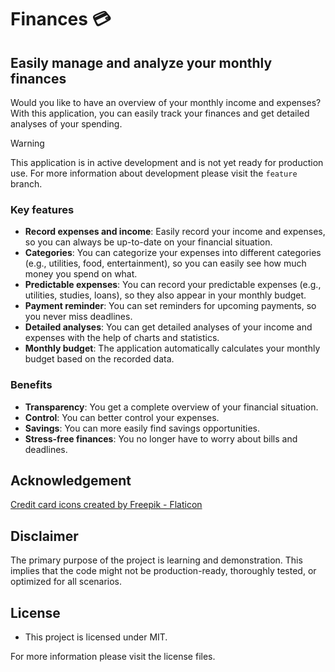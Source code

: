 # Finances 💳

## Easily manage and analyze your monthly finances

Would you like to have an overview of your monthly income and expenses? With this application, you can easily track your finances and get detailed analyses of your spending.

> [!WARNING]
> This application is in active development and is not yet ready for production use. For more information about development please visit the `feature` branch.

### Key features

* **Record expenses and income**: Easily record your income and expenses, so you can always be up-to-date on your financial situation.
* **Categories**: You can categorize your expenses into different categories (e.g., utilities, food, entertainment), so you can easily see how much money you spend on what.
* **Predictable expenses**: You can record your predictable expenses (e.g., utilities, studies, loans), so they also appear in your monthly budget.
* **Payment reminder**: You can set reminders for upcoming payments, so you never miss deadlines.
* **Detailed analyses**: You can get detailed analyses of your income and expenses with the help of charts and statistics.
* **Monthly budget**: The application automatically calculates your monthly budget based on the recorded data.

### Benefits

* **Transparency**: You get a complete overview of your financial situation.
* **Control**: You can better control your expenses.
* **Savings**: You can more easily find savings opportunities.
* **Stress-free finances**: You no longer have to worry about bills and deadlines.

## Acknowledgement 

<a href="https://www.flaticon.com/free-icons/credit-card" title="credit card icons">Credit card icons created by Freepik - Flaticon</a>

## Disclaimer

The primary purpose of the project is learning and demonstration. This implies that the code might not be
production-ready, thoroughly tested, or optimized for all scenarios.

## License

- This project is licensed under MIT.

For more information please visit the license files.
